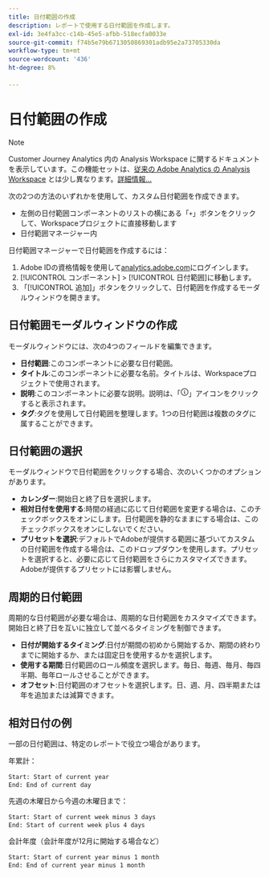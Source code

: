 ```yaml
---
title: 日付範囲の作成
description: レポートで使用する日付範囲を作成します。
exl-id: 3e4fa3cc-c14b-45e5-afbb-518ecfa0033e
source-git-commit: f74b5e79b6713050869301adb95e2a73705330da
workflow-type: tm+mt
source-wordcount: '436'
ht-degree: 8%

---
```


# 日付範囲の作成

>[!NOTE]
>
>Customer Journey Analytics 内の Analysis Workspace に関するドキュメントを表示しています。この機能セットは、[従来の Adobe Analytics の Analysis Workspace](https://experienceleague.adobe.com/docs/analytics/analyze/analysis-workspace/home.html) とは少し異なります。[詳細情報...](/help/getting-started/cja-aa.md)

次の2つの方法のいずれかを使用して、カスタム日付範囲を作成できます。

* 左側の日付範囲コンポーネントのリストの横にある「`+`」ボタンをクリックして、Workspaceプロジェクトに直接移動します
* 日付範囲マネージャー内

日付範囲マネージャーで日付範囲を作成するには：

1. Adobe IDの資格情報を使用して[analytics.adobe.com](https://analytics.adobe.com)にログインします。
1. [!UICONTROL コンポーネント] > [!UICONTROL 日付範囲]に移動します。
1. 「[!UICONTROL 追加]」ボタンをクリックして、日付範囲を作成するモーダルウィンドウを開きます。

## 日付範囲モーダルウィンドウの作成

モーダルウィンドウには、次の4つのフィールドを編集できます。

* **日付範囲**:このコンポーネントに必要な日付範囲。
* **タイトル**:このコンポーネントに必要な名前。タイトルは、Workspaceプロジェクトで使用されます。
* **説明**:このコンポーネントに必要な説明。説明は、「![i](../assets/i.png)」アイコンをクリックすると表示されます。
* **タグ**:タグを使用して日付範囲を整理します。1つの日付範囲は複数のタグに属することができます。

## 日付範囲の選択

モーダルウィンドウで日付範囲をクリックする場合、次のいくつかのオプションがあります。

* **カレンダー**:開始日と終了日を選択します。
* **相対日付を使用する**:時間の経過に応じて日付範囲を変更する場合は、このチェックボックスをオンにします。日付範囲を静的なままにする場合は、このチェックボックスをオンにしないでください。
* **プリセットを選択**:デフォルトでAdobeが提供する範囲に基づいてカスタムの日付範囲を作成する場合は、このドロップダウンを使用します。プリセットを選択すると、必要に応じて日付範囲をさらにカスタマイズできます。 Adobeが提供するプリセットには影響しません。

## 周期的日付範囲

周期的な日付範囲が必要な場合は、周期的な日付範囲をカスタマイズできます。 開始日と終了日を互いに独立して並べるタイミングを制御できます。

* **日付が開始するタイミング**:日付が期間の初めから開始するか、期間の終わりまでに開始するか、または固定日を使用するかを選択します。
* **使用する期間**:日付範囲のロール頻度を選択します。毎日、毎週、毎月、毎四半期、毎年ロールさせることができます。
* **オフセット**:日付範囲のオフセットを選択します。日、週、月、四半期または年を追加または減算できます。

## 相対日付の例

一部の日付範囲は、特定のレポートで役立つ場合があります。

年累計：

```text
Start: Start of current year
End: End of current day
```

先週の木曜日から今週の木曜日まで：

```text
Start: Start of current week minus 3 days
End: Start of current week plus 4 days
```

会計年度（会計年度が12月に開始する場合など）

```text
Start: Start of current year minus 1 month
End: End of current year minus 1 month
```
